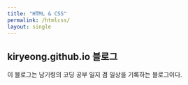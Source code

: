 ```yaml
---
title: "HTML & CSS"
permalink: /htmlcss/
layout: single
---
```


## kiryeong.github.io 블로그

이 블로그는 남기령의 코딩 공부 일지 겸 일상을 기록하는 블로그이다. 